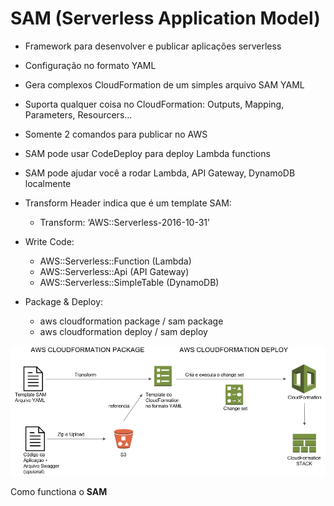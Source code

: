 # SAM (Serverless Application Model)

- Framework para desenvolver e publicar aplicações serverless
- Configuração no formato YAML
- Gera complexos CloudFormation de um simples arquivo SAM YAML
- Suporta qualquer coisa no CloudFormation: Outputs, Mapping, Parameters, Resourcers…
- Somente 2 comandos para publicar no AWS
- SAM pode usar CodeDeploy para deploy Lambda functions
- SAM pode ajudar você a rodar Lambda, API Gateway, DynamoDB localmente

- Transform Header indica que é um template SAM:
    - Transform: ‘AWS::Serverless-2016-10-31’
- Write Code:
    - AWS::Serverless::Function              (Lambda)
    - AWS::Serverless::Api                      (API Gateway)
    - AWS::Serverless::SimpleTable        (DynamoDB)
- Package & Deploy:
    - aws cloudformation package / sam package
    - aws cloudformation deploy / sam deploy

![Como functiona o **SAM**](SAM%20(Serverless%20Application%20Model)%2049ab7f89a8cd4e1aac296ce6b938adf3/Screenshot_from_2022-06-29_00-03-53.png)

Como functiona o **SAM**
